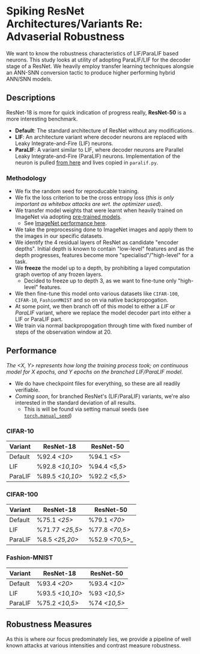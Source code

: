 # Spiking ResNet Architectures/Variants Re: Advaserial Robustness
We want to know the robustness characteristics of LIF/ParaLIF based neurons. This study looks at utility of adopting ParaLIF/LIF for the decoder stage of a ResNet.
We heavily employ transfer learning techniques alongsie an ANN-SNN conversion tactic to produce higher performing hybrid ANN/SNN models.

## Descriptions
ResNet-18 is more for quick indication of progress really, **ResNet-50** is a more interesting benchmark.

- **Default**: The standard architecture of ResNet without any modifications.
- **LIF**: An architecture variant where decoder neurons are replaced with Leaky Integrate-and-Fire (LIF) neurons.
- **ParaLIF**: A variant similar to LIF, where decoder neurons are Parallel Leaky Integrate-and-Fire (ParaLIF) neurons. Implementation of the neuron is pulled [from here](https://github.com/NECOTIS/Parallelizable-Leaky-Integrate-and-Fire-Neuron) and lives copied in `paralif.py`.

### Methodology
- We fix the random seed for reproducable training.
- We fix the loss criterion to be the cross entropy loss (_this is only important as whitebox attacks are wrt. the optimizer used_).
- We transfer model weights that were learnt when heavily trained on ImageNet via adopting [pre-trained models](https://pytorch.org/vision/stable/models.html).
    - See [ImageNet performance here](https://pytorch.org/vision/stable/models.html#table-of-all-available-classification-weights).
- We take the preprocessing done to ImageNet images and apply them to the images in our specific datasets.
- We identify the 4 residual layers of ResNet as candidate "encoder depths". Initial depth is known to contain "low-level" features and as the depth progresses, features become more "specialisd"/"high-level" for a task.
- We **freeze** the model up to a depth, by prohibiting a layed computation graph overtop of any frozen layers.
    - Decided to freeze up to depth 3, as we want to fine-tune only "high-level" features.
- We then fine-tune this model onto various datasets like `CIFAR-100`, `CIFAR-10`, `FashionMNIST` and so on via native backpropogation.
- At some point, we then branch off of this model to either a *LIF* or *ParaLIF* variant, where we replace the model decoder part into either a LIF or ParaLIF part.
- We train via normal backpropogation through time with fixed number of steps of the observation window at 20.

## Performance
_The <X, Y> represents how long the training process took; on continuous model for X epochs, and Y epochs on the branched LIF/ParaLIF model_.

- We do have checkpoint files for everything, so these are all readily verifiable.
- _Coming soon_, for branched ResNet's (LIF/ParaLIF) variants, we're also interested in the standard deviation of all results.
    - This is will be found via setting manual seeds (see [`torch.manual_seed`](https://pytorch.org/docs/stable/generated/torch.manual_seed.html))

### CIFAR-10

| Variant  | ResNet-18       | ResNet-50      |
|-----------|-----------------|------------------
| Default  | %92.4 _<10>_     |  %94.1 _<5>_   |
| LIF      | %92.8 _<10,10>_  |  %94.4 _<5,5>_ |
| ParaLIF  | %89.5 _<10,10>_  |  %92.2 _<5,5>_ |

### CIFAR-100
| Variant  | ResNet-18       | ResNet-50      |
|-----------|-----------------|------------------
| Default  | %75.1 _<25>_    | %79.1 _<70>_   |
| LIF      | %71.77 _<25,5>_ | %77.8 _<70,5>_ |
| ParaLIF  | %8.5   _<25,20>_ | %52.9 <70,5>_ |

### Fashion-MNIST
| Variant  | ResNet-18       | ResNet-50      |
|-----------|-----------------|------------------
| Default  | %93.4 _<20>_    |  %93.4 _<10>_  |
| LIF      | %93.5 _<10,10>_ |  %93 _<10,5>_  |
| ParaLIF  | %75.2 _<10,5>_  |  %74 _<10,5>_  |

## Robustness Measures
As this is where our focus predominately lies, we provide a pipeline of well known attacks at various intensities and contrast measure robustness.

